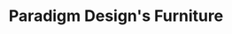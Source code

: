---
title: "Paradigm Design's Furniture"
url: /quezon-city/paradigm-designs-furniture/
shop: Möbel
---